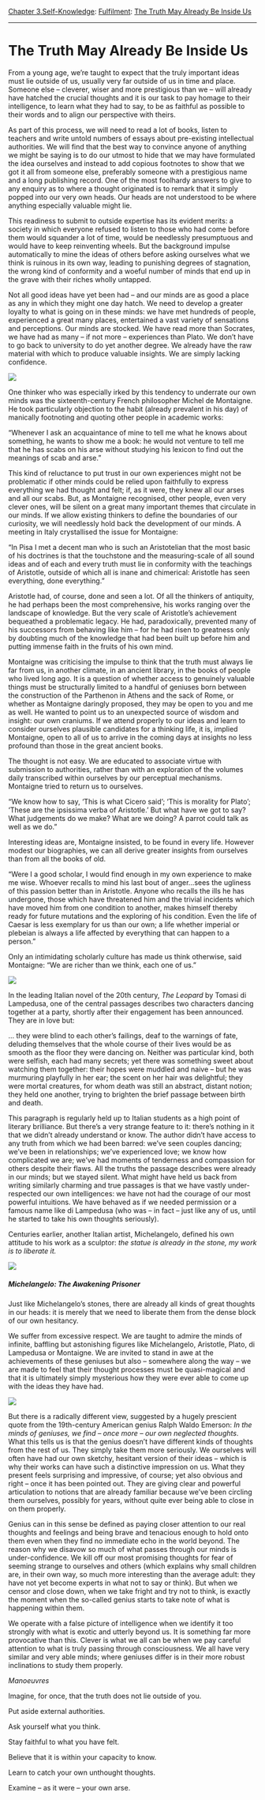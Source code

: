 [Chapter 3.Self-Knowledge](https://www.theschooloflife.com/thebookoflife/category/self-knowledge/): [Fulfilment](https://www.theschooloflife.com/thebookoflife/category/self-knowledge/fulfilment/): [The Truth May Already Be Inside Us](https://www.theschooloflife.com/thebookoflife/the-truth-may-already-be-inside-us/)

* * *

# The Truth May Already Be Inside Us

From a young age, we’re taught to expect that the truly important ideas must lie outside of us, usually very far outside of us in time and place. Someone else – cleverer, wiser and more prestigious than we – will already have hatched the crucial thoughts and it is our task to pay homage to their intelligence, to learn what they had to say, to be as faithful as possible to their words and to align our perspective with theirs.

As part of this process, we will need to read a lot of books, listen to teachers and write untold numbers of essays about pre-existing intellectual authorities. We will find that the best way to convince anyone of anything we might be saying is to do our utmost to hide that we may have formulated the idea ourselves and instead to add copious footnotes to show that we got it all from someone else, preferably someone with a prestigious name and a long publishing record. One of the most foolhardy answers to give to any enquiry as to where a thought originated is to remark that it simply popped into our very own heads. Our heads are not understood to be where anything especially valuable might lie.

This readiness to submit to outside expertise has its evident merits: a society in which everyone refused to listen to those who had come before them would squander a lot of time, would be needlessly presumptuous and would have to keep reinventing wheels. But the background impulse automatically to mine the ideas of others before asking ourselves what we think is ruinous in its own way, leading to punishing degrees of stagnation, the wrong kind of conformity and a woeful number of minds that end up in the grave with their riches wholly untapped.

Not all good ideas have yet been had – and our minds are as good a place as any in which they might one day hatch. We need to develop a greater loyalty to what is going on in these minds: we have met hundreds of people, experienced a great many places, entertained a vast variety of sensations and perceptions. Our minds are stocked. We have read more than Socrates, we have had as many – if not more – experiences than Plato. We don’t have to go back to university to do yet another degree. We already have the raw material with which to produce valuable insights. We are simply lacking confidence.

![](https://www.theschooloflife.com/thebookoflife/wp-content/uploads/2018/10/660px-Portrait_of_Michel_de_Montaigne_circa_unknown.jpg)

One thinker who was especially irked by this tendency to underrate our own minds was the sixteenth-century&nbsp;French philosopher Michel de Montaigne. He took particularly objection to the habit (already prevalent in his day) of manically footnoting and quoting other people in academic works:

“Whenever I ask an acquaintance of mine to tell me what he knows about something, he wants to show me a book: he would not venture to tell me that he has scabs on his arse without studying his lexicon to find out the meanings of scab and arse.”

This kind of reluctance to put trust in our own experiences might not be problematic if other minds could be relied upon faithfully to express everything we had thought and felt; if, as it were, they knew all our arses and all our scabs. But,&nbsp;as Montaigne recognised, other people, even very clever ones, will be silent on a great many important themes that circulate in our minds. If we allow existing thinkers to define the boundaries of our curiosity, we will needlessly hold back the development of our minds. A meeting in Italy crystallised the issue for Montaigne:

“In Pisa I met a decent man who is such an Aristotelian that the most basic of his doctrines is that the touchstone and the measuring-scale of all sound ideas and of each and every truth must lie in conformity with the teachings of Aristotle, outside of which all is inane and chimerical: Aristotle has seen everything, done everything.”&nbsp; &nbsp; &nbsp; &nbsp; &nbsp; &nbsp; &nbsp; &nbsp; &nbsp; &nbsp; &nbsp; &nbsp; &nbsp; &nbsp; &nbsp; &nbsp; &nbsp;&nbsp;

Aristotle had, of course, done and seen a lot. Of all the thinkers of antiquity, he had perhaps been the most comprehensive, his works ranging over the landscape of knowledge. But the very scale of Aristotle’s achievement bequeathed a problematic legacy. He had, paradoxically, prevented many of his successors from behaving like him – for he had risen to greatness only by doubting much of the knowledge that had been built up before him and putting immense faith in the fruits of his own mind.

Montaigne was criticising the impulse to think that the truth must always lie far from us, in another climate, in an ancient library, in the books of people who lived long ago. It is a question of whether access to genuinely valuable things must be structurally limited to a handful of geniuses born between the construction of the Parthenon in Athens and the sack of Rome, or whether as Montaigne daringly proposed, they may be open to you and me as well. He wanted to point us to an unexpected source of wisdom and insight: our own craniums. If we attend properly to our ideas and learn to consider ourselves plausible candidates for a thinking life, it is, implied Montaigne, open to all of us to arrive in the coming days at insights no less profound than those in the great ancient books.

The thought is not easy. We are educated to associate virtue with submission to authorities, rather than with an exploration of the volumes daily transcribed within ourselves by our perceptual mechanisms. Montaigne tried to return us to ourselves.

“We know how to say, ‘This is what Cicero said’; ‘This is morality for Plato’; ‘These are the ipsissima verba of Aristotle.’ But what have we got to say? What judgements do we make? What are we doing? A parrot could talk as well as we do.”&nbsp; &nbsp; &nbsp; &nbsp; &nbsp; &nbsp; &nbsp; &nbsp; &nbsp; &nbsp; &nbsp; &nbsp; &nbsp; &nbsp; &nbsp; &nbsp; &nbsp; &nbsp; &nbsp; &nbsp; &nbsp; &nbsp; &nbsp; &nbsp; &nbsp; &nbsp; &nbsp; &nbsp; &nbsp; &nbsp; &nbsp; &nbsp; &nbsp;

Interesting ideas are, Montaigne insisted, to be found in every life. However modest our biographies, we can all derive greater insights from ourselves than from all the books of old.

“Were I a good scholar, I would find enough in my own experience to make me wise. Whoever recalls to mind his last bout of anger…sees the ugliness of this passion better than in Aristotle. Anyone who recalls the ills he has undergone, those which have threatened him and the trivial incidents which have moved him from one condition to another, makes himself thereby ready for future mutations and the exploring of his condition. Even the life of Caesar is less exemplary for us than our own; a life whether imperial or plebeian is always a life affected by everything that can happen to a person.” &nbsp;&nbsp;&nbsp;&nbsp;&nbsp;&nbsp;&nbsp; &nbsp;

Only an intimidating scholarly culture has made us think otherwise, said Montaigne: “We are richer than we think, each one of us.”

![](https://www.theschooloflife.com/thebookoflife/wp-content/uploads/2018/10/Tomasi_di_Lampedusa_foto.jpg)

In the leading Italian novel of the 20th century, _The Leopard_ by Tomasi di Lampedusa, one of the central passages describes two characters dancing together at a party, shortly after their engagement has been announced. They are in love but:

… they were blind to each other’s failings, deaf to the warnings of fate, deluding themselves that the whole course of their lives would be as smooth as the floor they were dancing on. Neither was particular kind, both were selfish, each had many secrets; yet there was something sweet about watching them together: their hopes were muddled and naive – but he was murmuring playfully in her ear; the scent on her hair was delightful; they were mortal creatures, for whom death was still an abstract, distant notion; they held one another, trying to brighten the brief passage between birth and death.

This paragraph is regularly held up to Italian students as a high point of literary brilliance. But there’s a very strange feature to it: there’s nothing in it that we didn’t already understand or know. The author didn’t have access to any truth from which we had been barred: we’ve seen couples dancing; we’ve been in relationships; we’ve experienced love; we know how complicated we are; we’ve had moments of tenderness and compassion for others despite their flaws. All the truths the passage describes were already in our minds; but we stayed silent. What might have held us back from writing similarly charming and true passages is that we have vastly under-respected our own intelligences: we have not had the courage of our most powerful intuitions. We have behaved as if we needed permission or a famous name like di Lampedusa (who was – in fact – just like any of us, until he started to take his own thoughts seriously).

Centuries earlier, another Italian artist, Michelangelo, defined his own attitude to his work as a sculptor: _the statue is already in the stone, my work is to liberate it._

![](https://www.theschooloflife.com/thebookoflife/wp-content/uploads/2018/10/prisoner-awakening-1.jpg)

##### _Michelangelo: The Awakening Prisoner_ 

Just like Michelangelo’s stones, there are already all kinds of great thoughts in our heads: it is merely that we need to liberate them from the dense block of our own hesitancy.

We suffer from excessive respect. We are taught to admire the minds of infinite, baffling but astonishing figures like Michelangelo, Aristotle, Plato, di Lampedusa or Montaigne. We are invited to stand in awe at the achievements of these geniuses but also – somewhere along the way – we are made to feel that their thought processes must be quasi-magical and that it is ultimately simply mysterious how they were ever able to come up with the ideas they have had.

![](https://www.theschooloflife.com/thebookoflife/wp-content/uploads/2018/10/Daguerreotype_of_Ralph_Waldo_Emerson.jpg)

But there is a radically different view, suggested by a hugely prescient quote from the 19th-century American genius Ralph Waldo Emerson: _In the minds of geniuses, we find – once more – our own neglected thoughts_. What this tells us is that the genius doesn’t have different kinds of thoughts from the rest of us. They simply take them more seriously. We ourselves will often have had our own sketchy, hesitant version of their ideas – which is why their works can have such a distinctive impression on us. What they present feels surprising and impressive, of course; yet also obvious and right – once it has been pointed out. They are giving clear and powerful articulation to notions that are already familiar because we’ve been circling them ourselves, possibly for years, without quite ever being able to close in on them properly.

Genius can in this sense be defined as paying closer attention to our real thoughts and feelings and being brave and tenacious enough to hold onto them even when they find no immediate echo in the world beyond. The reason why we disavow so much of what passes through our minds is under-confidence. We kill off our most promising thoughts for fear of seeming strange to ourselves and others (which explains why small children are, in their own way, so much more interesting than the average adult: they have not yet become experts in what not to say or think). But when we censor and close down, when we take fright and try not to think, is exactly the moment when the so-called genius starts to take note of what is happening within them.

We operate with a false picture of intelligence when we identify it too strongly with what is exotic and utterly beyond us. It is something far more provocative than this. Clever is what we all can be when we pay careful attention to what is truly passing through consciousness. We all have very similar and very able minds; where geniuses differ is in their more robust inclinations to study them properly.

_Manoeuvres_

Imagine, for once, that the truth does not lie outside of you.

Put aside external authorities.

Ask yourself what you think.

Stay faithful to what you have felt.

Believe that it is within your capacity to know.

Learn to catch your own unthought thoughts.

Examine – as it were – your own arse.
